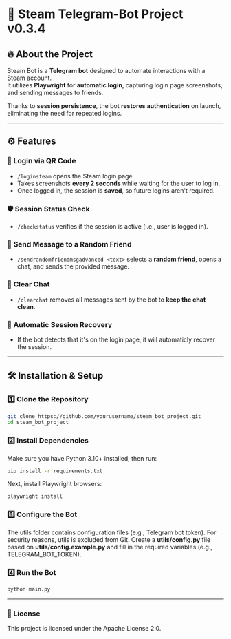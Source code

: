 # 🚀 Steam Telegram-Bot Project v0.3.4  

## 🔥 About the Project  
Steam Bot is a **Telegram bot** designed to automate interactions with a Steam account.  
It utilizes **Playwright** for **automatic login**, capturing login page screenshots, and sending messages to friends.  

Thanks to **session persistence**, the bot **restores authentication** on launch, eliminating the need for repeated logins.  

---

## ⚙️ Features  

### 🔑 **Login via QR Code**  
- `/loginsteam` opens the Steam login page.  
- Takes screenshots **every 2 seconds** while waiting for the user to log in.  
- Once logged in, the session is **saved**, so future logins aren't required.  

### 🛡 **Session Status Check**  
- `/checkstatus` verifies if the session is active (i.e., user is logged in).  

### 💬 **Send Message to a Random Friend**  
- `/sendrandomfriendmsgadvanced <text>` selects a **random friend**, opens a chat, and sends the provided message.  

### 🧹 **Clear Chat**  
- `/clearchat` removes all messages sent by the bot to **keep the chat clean**.  

### 🔄 **Automatic Session Recovery**  
- If the bot detects that it's on the login page, it will automaticly recover the session. 

---

## 🛠 Installation & Setup  

### 1️⃣ Clone the Repository  
```bash
git clone https://github.com/yourusername/steam_bot_project.git
cd steam_bot_project
```
### 2️⃣ Install Dependencies
Make sure you have Python 3.10+ installed, then run:

```bash
pip install -r requirements.txt
```
Next, install Playwright browsers:
```bash
playwright install
```
### 3️⃣ Configure the Bot
The utils folder contains configuration files (e.g., Telegram bot token).
For security reasons, utils is excluded from Git.
Create a **utils/config.py** file based on **utils/config.example.py** and fill in the required variables (e.g., TELEGRAM_BOT_TOKEN).
### 4️⃣ Run the Bot
```bash
python main.py
```
---
### 📜 License
This project is licensed under the Apache License 2.0.
